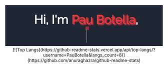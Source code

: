 <div align="center">
  <img src="https://github.com/PauBotella/PauBotella/blob/main/Profile.gif"/>
[![Top Langs](https://github-readme-stats.vercel.app/api/top-langs/?username=PauBotella&langs_count=8)](https://github.com/anuraghazra/github-readme-stats)</div>

<!--
**PauBotella/PauBotella** is a ✨ _special_ ✨ repository because its `README.md` (this file) appears on your GitHub profile.

Here are some ideas to get you started:

- 🔭 I’m currently working on ...
- 🌱 I’m currently learning ...
- 👯 I’m looking to collaborate on ...
- 🤔 I’m looking for help with ...
- 💬 Ask me about ...
- 📫 How to reach me: ...
- 😄 Pronouns: ...
- ⚡ Fun fact: ...
-->
